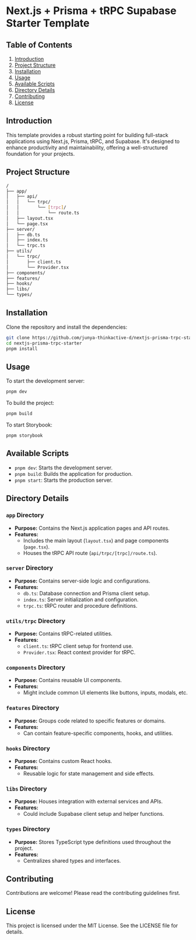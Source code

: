 # Next.js + Prisma + tRPC Supabase Starter Template

## Table of Contents

1. [Introduction](#introduction)
2. [Project Structure](#project-structure)
3. [Installation](#installation)
4. [Usage](#usage)
5. [Available Scripts](#available-scripts)
6. [Directory Details](#directory-details)
7. [Contributing](#contributing)
8. [License](#license)

## Introduction

This template provides a robust starting point for building full-stack applications using Next.js, Prisma, tRPC, and Supabase. It's designed to enhance productivity and maintainability, offering a well-structured foundation for your projects.

## Project Structure

```bash
/
├── app/
│   ├── api/
│   │   └── trpc/
│   │       └── [trpc]/
│   │           └── route.ts
│   ├── layout.tsx
│   └── page.tsx
├── server/
│   ├── db.ts
│   ├── index.ts
│   └── trpc.ts
├── utils/
│   └── trpc/
│       ├── client.ts
│       └── Provider.tsx
├── components/
├── features/
├── hooks/
├── libs/
└── types/
```

## Installation

Clone the repository and install the dependencies:

```bash
git clone https://github.com/junya-thinkactive-d/nextjs-prisma-trpc-starter.git
cd nextjs-prisma-trpc-starter
pnpm install
```

## Usage

To start the development server:

```bash
pnpm dev
```

To build the project:

```bash
pnpm build
```

To start Storybook:

```bush
pnpm storybook
```

## Available Scripts

- `pnpm dev`: Starts the development server.
- `pnpm build`: Builds the application for production.
- `pnpm start`: Starts the production server.

## Directory Details

### `app` Directory

- **Purpose:** Contains the Next.js application pages and API routes.
- **Features:**
  - Includes the main layout (`layout.tsx`) and page components (`page.tsx`).
  - Houses the tRPC API route (`api/trpc/[trpc]/route.ts`).

### `server` Directory

- **Purpose:** Contains server-side logic and configurations.
- **Features:**
  - `db.ts`: Database connection and Prisma client setup.
  - `index.ts`: Server initialization and configuration.
  - `trpc.ts`: tRPC router and procedure definitions.

### `utils/trpc` Directory

- **Purpose:** Contains tRPC-related utilities.
- **Features:**
  - `client.ts`: tRPC client setup for frontend use.
  - `Provider.tsx`: React context provider for tRPC.

### `components` Directory

- **Purpose:** Contains reusable UI components.
- **Features:**
  - Might include common UI elements like buttons, inputs, modals, etc.

### `features` Directory

- **Purpose:** Groups code related to specific features or domains.
- **Features:**
  - Can contain feature-specific components, hooks, and utilities.

### `hooks` Directory

- **Purpose:** Contains custom React hooks.
- **Features:**
  - Reusable logic for state management and side effects.

### `libs` Directory

- **Purpose:** Houses integration with external services and APIs.
- **Features:**
  - Could include Supabase client setup and helper functions.

### `types` Directory

- **Purpose:** Stores TypeScript type definitions used throughout the project.
- **Features:**
  - Centralizes shared types and interfaces.

## Contributing

Contributions are welcome! Please read the contributing guidelines first.

## License

This project is licensed under the MIT License. See the LICENSE file for details.
